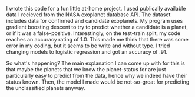 I wrote this code for a fun little at-home project. I used publically available data I recieved from the NASA exoplanet database API. The dataset includes data for confirmed and candidate exoplanets. My program uses gradient boosting descent to try to predict whether a candidate is a planet, or if it was a false-positive. Interestingly, on the test-train split, my code reaches an accuracy rating of 1.0. This made me think that there was some error in my coding, but it seems to be write and without type. I tried changing models to logistic regression and got an accuracy of .91.

So what's happening? The main explanation I can come up with for this is that maybe the planets that we know the planet-status for are just particularly easy to predict from the data, hence why we indeed have their status known. Then, the model I made would be not-so-great for predicting the unclassified planets anyway. 
